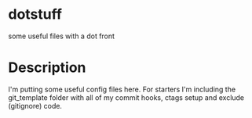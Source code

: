 dotstuff
========

some useful files with a dot front


Description
===========

I'm putting some useful config files here. For starters I'm including the
git_template folder with all of my commit hooks, ctags setup and exclude
(gitignore) code.
